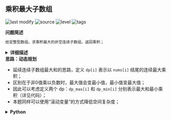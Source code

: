 ## 乘积最大子数组
<!--START_SECTION:badge-->

![last modify](https://img.shields.io/static/v1?label=last%20modify&message=2022-10-13%2019%3A16%3A07&color=yellowgreen&style=flat-square)
![source](https://img.shields.io/static/v1?label=source&message=LeetCode&color=green&style=flat-square)
![level](https://img.shields.io/static/v1?label=level&message=%E4%B8%AD%E7%AD%89&color=yellow&style=flat-square)
![tags](https://img.shields.io/static/v1?label=tags&message=%E5%8A%A8%E6%80%81%E8%A7%84%E5%88%92&color=orange&style=flat-square)

<!--END_SECTION:badge-->
<!--info
tags: [动态规划]
source: LeetCode
level: 中等
number: '0152'
name: 乘积最大子数组
companies: []
-->

<summary><b>问题简述</b></summary>

```txt
给定整型数组，求乘积最大的非空连续子数组，返回乘积；
```

<details><summary><b>详细描述</b></summary>

```txt
给你一个整数数组 nums，请你找出数组中乘积最大的连续子数组（该子数组中至少包含一个数字），并返回该子数组所对应的乘积。

示例 1:
    输入: [2,3,-2,4]
    输出: 6
    解释: 子数组 [2,3] 有最大乘积 6。
示例 2:
    输入: [-2,0,-1]
    输出: 0
    解释: 结果不能为 2, 因为 [-2,-1] 不是子数组。

来源：力扣（LeetCode）
链接：https://leetcode-cn.com/problems/maximum-product-subarray
著作权归领扣网络所有。商业转载请联系官方授权，非商业转载请注明出处。
```

</details>

<!-- <div align="center"><img src="../../../_assets/xxx.png" height="300" /></div> -->

<summary><b>思路：动态规划</b></summary>

- 延续连续子数组最大和的思路，定义 `dp[i]` 表示以 `nums[i]` 结尾的连续最大乘积；
- 区别在于非0值乘以负数时，最大值会变最小值，最小值变最大值；
- 因此可以考虑定义两个 dp：`dp_max[i]` 和 `dp_min[i]` 分别表示最大和最小乘积（详见代码）；
- 本题同样可以使用“滚动变量”的方式降低空间复杂度；

<details><summary><b>Python</b></summary>

```python
class Solution:
    def maxProduct(self, nums: List[int]) -> int:

        ret = dp_max = dp_min = nums[0]
        for x in nums[1:]:
            tmp_mx = dp_max  # 临时变量
            dp_max = max(x, dp_max * x, dp_min * x)
            dp_min = min(x, dp_min * x, tmp_mx * x)
            ret = max(ret, dp_max)
        
        return ret
```

</details>

